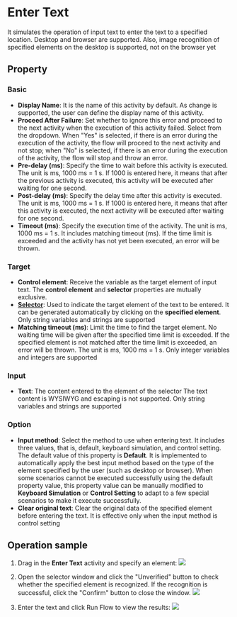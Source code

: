 # Enter Text

It simulates the operation of input text to enter the text to a specified location. Desktop and browser are supported. Also, image recognition of specified elements on the desktop is supported, not on the browser yet

## Property

### Basic

- **Display Name**: It is the name of this activity by default. As change is supported, the user can define the display name of this activity.
- **Proceed After Failure**: Set whether to ignore this error and proceed to the next activity when the execution of this activity failed. Select from the dropdown. When "Yes" is selected, if there is an error during the execution of the activity, the flow will proceed to the next activity and not stop; when "No" is selected, if there is an error during the execution of the activity, the flow will stop and throw an error.
- **Pre-delay (ms)**: Specify the time to wait before this activity is executed. The unit is ms, 1000 ms = 1 s. If 1000 is entered here, it means that after the previous activity is executed, this activity will be executed after waiting for one second.
- **Post-delay (ms)**: Specify the delay time after this activity is executed. The unit is ms, 1000 ms = 1 s. If 1000 is entered here, it means that after this activity is executed, the next activity will be executed after waiting for one second.
- **Timeout (ms)**: Specify the execution time of the activity. The unit is ms, 1000 ms = 1 s. It includes matching timeout (ms). If the time limit is exceeded and the activity has not yet been executed, an error will be thrown.

### Target

- **Control element**: Receive the variable as the target element of input text. The **control element** and **selector** properties are mutually exclusive.
- **[Selector](../Appendix/Selector.md?_v=v2020.4)**: Used to indicate the target element of the text to be entered. It can be generated automatically by clicking on the **specified element**. Only string variables and strings are supported
- **Matching timeout (ms)**: Limit the time to find the target element. No waiting time will be given after the specified time limit is exceeded. If the specified element is not matched after the time limit is exceeded, an error will be thrown. The unit is ms, 1000 ms = 1 s. Only integer variables and integers are supported

### Input

- **Text**: The content entered to the element of the selector The text content is WYSIWYG and escaping is not supported. Only string variables and strings are supported

### Option

- **Input method**: Select the method to use when entering text. It includes three values, that is, default, keyboard simulation, and control setting. The default value of this property is **Default**. It is implemented to automatically apply the best input method based on the type of the element specified by the user (such as desktop or browser). When some scenarios cannot be executed successfully using the default property value, this property value can be manually modified to **Keyboard Simulation** or **Control Setting** to adapt to a few special scenarios to make it execute successfully.
- **Clear original text**: Clear the original data of the specified element before entering the text. It is effective only when the input method is control setting

## Operation sample

1. Drag in the **Enter Text** activity and specify an element: ![](https://docimages.blob.core.chinacloudapi.cn/images/Amanda/%E7%95%8C%E9%9D%A2%E6%88%AA%E5%9B%BE/Typeinto/TypeInto1.png)

2. Open the selector window and click the "Unverified" button to check whether the specified element is recognized. If the recognition is successful, click the "Confirm" button to close the window. ![](https://docimages.blob.core.chinacloudapi.cn/images/Amanda/%E7%95%8C%E9%9D%A2%E6%88%AA%E5%9B%BE/Typeinto/TypeInto2.png)

3. Enter the text and click Run Flow to view the results: ![](https://docimages.blob.core.chinacloudapi.cn/images/Amanda/%E7%95%8C%E9%9D%A2%E6%88%AA%E5%9B%BE/Typeinto/TypeInto3.png)
